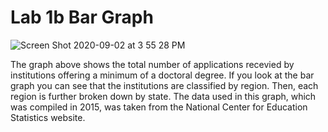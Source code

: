 # Lab 1b Bar Graph

![Screen Shot 2020-09-02 at 3 55 28 PM](https://user-images.githubusercontent.com/60228369/92030279-d1abc900-ed34-11ea-9e92-36f1501b01bf.png)


The graph above shows the total number of applications recevied by institutions offering a minimum of a doctoral degree. If you look at the bar graph you can see that the institutions are classified by region. Then, each region is further broken down by state. The data used in this graph, which was compiled in 2015, was taken from the National Center for Education Statistics website. 

